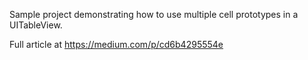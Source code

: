 Sample project demonstrating how to use multiple cell prototypes in a UITableView.

Full article at https://medium.com/p/cd6b4295554e
